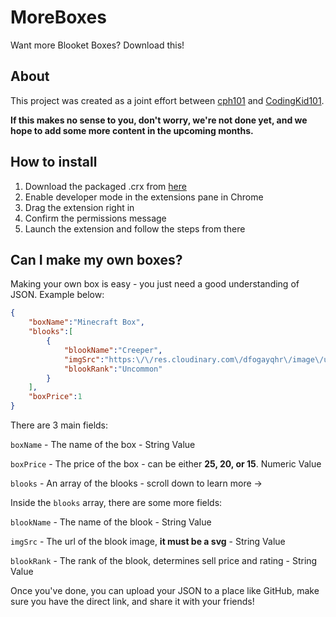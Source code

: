 # MoreBoxes
Want more Blooket Boxes? Download this!

## About

This project was created as a joint effort between [cph101](https://github.com/cph101) and [CodingKid101](https://github.com/CodingKid101).

<strong>If this makes no sense to you, don't worry, we're not done yet, and we hope to add some more content in the upcoming months.</strong>

## How to install

1. Download the packaged .crx from [here]()
2. Enable developer mode in the extensions pane in Chrome
3. Drag the extension right in
4. Confirm the permissions message
5. Launch the extension and follow the steps from there


## Can I make my own boxes?

Making your own box is easy - you just need a good understanding of JSON. Example below:

```JSON
{
    "boxName":"Minecraft Box",
    "blooks":[
        {
            "blookName":"Creeper",
            "imgSrc":"https:\/\/res.cloudinary.com\/dfogayqhr\/image\/upload\/v1645525786\/svgviewer-output-7_astjsr.svg",
            "blookRank":"Uncommon"
        }
    ],
    "boxPrice":1
}
```


There are 3 main fields:

`boxName` - The name of the box - String Value

`boxPrice` - The price of the box - can be either **25, 20, or 15**. Numeric Value

`blooks` - An array of the blooks - scroll down to learn more ->

Inside the `blooks` array, there are some more fields:

`blookName` - The name of the blook - String Value

`imgSrc` - The url of the blook image, **it must be a svg** - String Value

`blookRank` - The rank of the blook, determines sell price and rating - String Value


Once you've done, you can upload your JSON to a place like GitHub, make sure you have the direct link, and share it with your friends!
